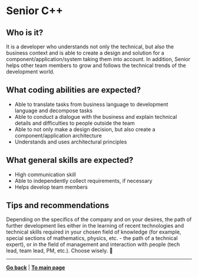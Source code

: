# Senior C++

## Who is it?

It is a developer who understands not only the technical, but also the business context and is able to create a design and solution for a component/application/system taking them into account. In addition, Senior helps other team members to grow and follows the technical trends of the development world.

## What coding abilities are expected?

- Able to translate tasks from business language to development language and decompose tasks
- Able to conduct a dialogue with the business and explain technical details and difficulties to people outside the team
- Able to not only make a design decision, but also create a component/application architecture
- Understands and uses architectural principles

## What general skills are expected?

- High communication skill
- Able to independently collect requirements, if necessary
- Helps develop team members

## Tips and recommendations

Depending on the specifics of the company and on your desires, the path of further development lies either in the learning of recent technologies and technical skills required in your chosen field of knowledge (for example, special sections of mathematics, physics, etc. - the path of a technical expert), or in the field of management and interaction with people (tech lead, team lead, PM, etc.). Choose wisely. 🙂

---

[**Go back**](Overview.md) | [**To main page**](../../README.md)